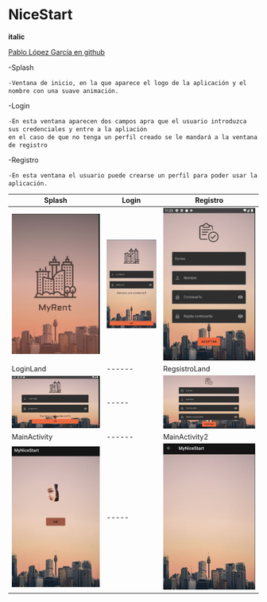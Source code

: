 # NiceStart

**italic**

[Pablo López García en github](https://github.com/pablopez97)

-Splash

    -Ventana de inicio, en la que aparece el logo de la aplicación y el nombre con una suave animación.

-Login

    -En esta ventana aparecen dos campos apra que el usuario introduzca sus credenciales y entre a la apliación
    en el caso de que no tenga un perfil creado se le mandará a la ventana de registro
-Registro

    -En esta ventana el usuario puede crearse un perfil para poder usar la aplicación.

Splash | Login | Registro
-------|-------|---------
![](img/splash.JPG) | ![](img/login.JPG) |![](img/registro.JPG)
LoginLand |------|RegsistroLand
![](img/loginland.JPG)|-----|![](img/resgistroland.JPG)
MainActivity|------|MainActivity2
![](img/mainActivity.JPG)|-----|![](img/mainActivity2.JPG)
